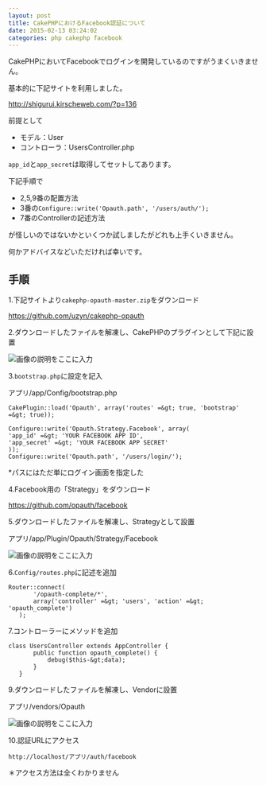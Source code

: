 ```yaml
---
layout: post
title: CakePHPにおけるFacebook認証について
date: 2015-02-13 03:24:02
categories: php cakephp facebook
---
```

<p>CakePHPにおいてFacebookでログインを開発しているのですがうまくいきません。</p>

<p>基本的に下記サイトを利用しました。</p>

<p><a href="http://shigurui.kirscheweb.com/?p=136" rel="nofollow noreferrer">http://shigurui.kirscheweb.com/?p=136</a></p>

<p>前提として</p>

<ul>
<li>モデル：User</li>
<li>コントローラ：UsersController.php</li>
</ul>

<p><code>app_id</code>と<code>app_secret</code>は取得してセットしてあります。</p>

<p>下記手順で</p>

<ul>
<li>2,5,9番の配置方法</li>
<li>3番の<code>Configure::write('Opauth.path', '/users/auth/');</code></li>
<li>7番のControllerの記述方法</li>
</ul>

<p>が怪しいのではないかといくつか試しましたがどれも上手くいきません。</p>

<p>何かアドバイスなどいただければ幸いです。</p>

<h2>手順</h2>

<p>1.下記サイトより<code>cakephp-opauth-master.zip</code>をダウンロード</p>

<p><a href="https://github.com/uzyn/cakephp-opauth" rel="nofollow noreferrer">https://github.com/uzyn/cakephp-opauth</a></p>

<p>2.ダウンロードしたファイルを解凍し、CakePHPのプラグインとして下記に設置</p>

<p><img src="https://i.stack.imgur.com/d3J5M.png" alt="画像の説明をここに入力"></p>

<p>3.<code>bootstrap.php</code>に設定を記入</p>

<p>アプリ/app/Config/bootstrap.php</p>

```
CakePlugin::load('Opauth', array('routes' =&gt; true, 'bootstrap' =&gt; true));

Configure::write('Opauth.Strategy.Facebook', array(
'app_id' =&gt; 'YOUR FACEBOOK APP ID',
'app_secret' =&gt; 'YOUR FACEBOOK APP SECRET'
));
Configure::write('Opauth.path', '/users/login/');
```

<p>*パスにはただ単にログイン画面を指定した</p>

<p>4.Facebook用の「Strategy」をダウンロード</p>

<p><a href="https://github.com/opauth/facebook" rel="nofollow noreferrer">https://github.com/opauth/facebook</a></p>

<p>5.ダウンロードしたファイルを解凍し、Strategyとして設置</p>

<p>アプリ/app/Plugin/Opauth/Strategy/Facebook</p>

<p><img src="https://i.stack.imgur.com/n8vQ9.png" alt="画像の説明をここに入力"></p>

<p>6.<code>Config/routes.php</code>に記述を追加</p>

```
Router::connect(
       '/opauth-complete/*', 
       array('controller' =&gt; 'users', 'action' =&gt; 'opauth_complete')
   );
```

<p>7.コントローラーにメソッドを追加</p>

```
class UsersController extends AppController {
       public function opauth_complete() {
           debug($this-&gt;data);
       }
   }
```

<p>9.ダウンロードしたファイルを解凍し、Vendorに設置</p>

<p>アプリ/vendors/Opauth</p>

<p><img src="https://i.stack.imgur.com/TD0R6.png" alt="画像の説明をここに入力"></p>

<p>10.認証URLにアクセス</p>

<p><code>http://localhost/アプリ/auth/facebook</code></p>

<p>＊アクセス方法は全くわかりません</p>
